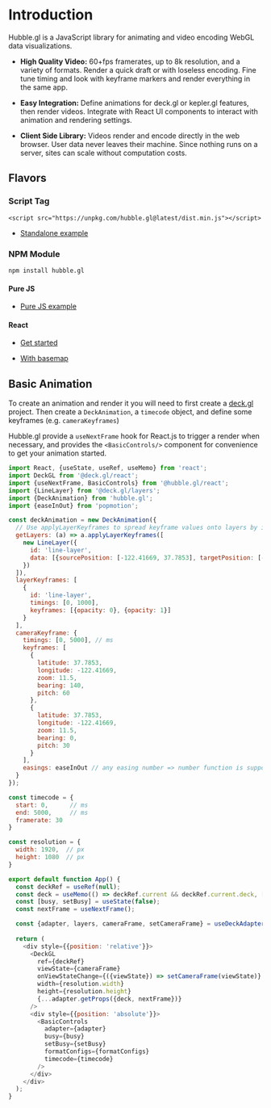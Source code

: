 # Introduction

Hubble.gl is a JavaScript library for animating and video encoding WebGL data visualizations.

- **High Quality Video:** 60+fps framerates, up to 8k resolution, and a variety of formats. Render a quick draft or with loseless encoding. Fine tune timing and look with keyframe markers and render everything in the same app.

- **Easy Integration:** Define animations for deck.gl or kepler.gl features, then render videos. Integrate with React UI components to interact with animation and rendering settings.

- **Client Side Library:** Videos render and encode directly in the web browser. User data never leaves their machine. Since nothing runs on a server, sites can scale without computation costs.

## Flavors

### Script Tag

```
<script src="https://unpkg.com/hubble.gl@latest/dist.min.js"></script>
```

- [Standalone example](https://github.com/visgl/hubble.gl/tree/-release/examples/standalone)

### NPM Module

```
npm install hubble.gl
```

#### Pure JS

- [Pure JS example](https://github.com/visgl/hubble.gl/tree/-release/examples/get-started/pure-js)

#### React

- [Get started](https://github.com/visgl/hubble.gl/tree/-release/examples/website/camera)

- [With basemap](https://github.com/visgl/hubble.gl/tree/-release/examples/website/trips)

## Basic Animation

To create an animation and render it you will need to first create a [deck.gl](https://deck.gl/docs/get-started/getting-started) project. Then create a `DeckAnimation`, a `timecode` object, and define some keyframes (e.g. `cameraKeyframes`)

Hubble.gl provide a `useNextFrame` hook for React.js to trigger a render when necessary, and provides the `<BasicControls/>` component for convenience to get your animation started.

```js
import React, {useState, useRef, useMemo} from 'react';
import DeckGL from '@deck.gl/react';
import {useNextFrame, BasicControls} from '@hubble.gl/react';
import {LineLayer} from '@deck.gl/layers';
import {DeckAnimation} from 'hubble.gl';
import {easeInOut} from 'popmotion';

const deckAnimation = new DeckAnimation({
  // Use applyLayerKeyframes to spread keyframe values onto layers by id.
  getLayers: (a) => a.applyLayerKeyframes([
    new LineLayer({
      id: 'line-layer', 
      data: [{sourcePosition: [-122.41669, 37.7853], targetPosition: [-122.41669, 37.781]}]
    })
  ]),
  layerKeyframes: [
    { 
      id: 'line-layer',  
      timings: [0, 1000], 
      keyframes: [{opacity: 0}, {opacity: 1}] 
    }
  ],
  cameraKeyframe: {
    timings: [0, 5000], // ms
    keyframes: [
      {
        latitude: 37.7853,
        longitude: -122.41669,
        zoom: 11.5,
        bearing: 140,
        pitch: 60
      },
      {
        latitude: 37.7853,
        longitude: -122.41669,
        zoom: 11.5,
        bearing: 0,
        pitch: 30
      }
    ],
    easings: easeInOut // any easing number => number function is supported
  }
});

const timecode = {
  start: 0,      // ms
  end: 5000,     // ms
  framerate: 30
}

const resolution = {
  width: 1920,  // px
  height: 1080  // px
}

export default function App() {
  const deckRef = useRef(null);
  const deck = useMemo(() => deckRef.current && deckRef.current.deck, [deckRef.current]);
  const [busy, setBusy] = useState(false);
  const nextFrame = useNextFrame();

  const {adapter, layers, cameraFrame, setCameraFrame} = useDeckAdapter(deckAnimation);
  
  return (
    <div style={{position: 'relative'}}>
      <DeckGL
        ref={deckRef}
        viewState={cameraFrame}
        onViewStateChange={({viewState}) => setCameraFrame(viewState)}
        width={resolution.width}
        height={resolution.height}
        {...adapter.getProps({deck, nextFrame})}
      />
      <div style={{position: 'absolute'}}>
        <BasicControls 
          adapter={adapter}
          busy={busy}
          setBusy={setBusy}
          formatConfigs={formatConfigs}
          timecode={timecode}
        />
      </div>
    </div>
  );
}
```
